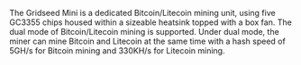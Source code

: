 The Gridseed Mini is a dedicated Bitcoin/Litecoin mining unit, using five GC3355 chips housed within a sizeable heatsink topped with a box fan. The dual mode of Bitcoin/Litecoin mining is supported. Under dual mode, the miner can mine Bitcoin and Litecoin at the same time with a hash speed of 5GH/s for Bitcoin mining and 330KH/s for Litecoin mining.
